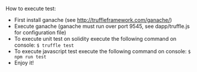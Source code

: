 How to execute test:
- First install ganache (see http://truffleframework.com/ganache/)
- Execute ganache (ganache must run over port 9545, see dapp/truffle.js for configuration file)
- To execute unit test on solidity execute the following command on console:
```$ truffle test```
- To execute javascript test execute the following command on console:
```$ npm run test```
- Enjoy it!
